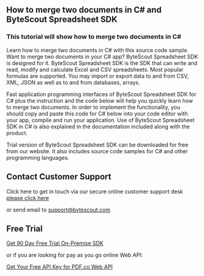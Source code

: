 ## How to merge two documents in C# and ByteScout Spreadsheet SDK

### This tutorial will show how to merge two documents in C#

Learn how to merge two documents in C# with this source code sample. Want to merge two documents in your C# app? ByteScout Spreadsheet SDK is designed for it. ByteScout Spreadsheet SDK is the SDK that can write and read, modify and calculate Excel and CSV spreadsheets. Most popular formulas are supported. You may import or export data to and from CSV, XML, JSON as well as to and from databases, arrays.

Fast application programming interfaces of ByteScout Spreadsheet SDK for C# plus the instruction and the code below will help you quickly learn how to merge two documents. In order to implement the functionality, you should copy and paste this code for C# below into your code editor with your app, compile and run your application. Use of ByteScout Spreadsheet SDK in C# is also explained in the documentation included along with the product.

Trial version of ByteScout Spreadsheet SDK can be downloaded for free from our website. It also includes source code samples for C# and other programming languages.

## Contact Customer Support

Click here to get in touch via our secure online customer support desk [please click here](https://bytescout.zendesk.com/hc/en-us/requests/new?subject=ByteScout%20Spreadsheet%20SDK%20Question)

or send email to [support@bytescout.com](mailto:support@bytescout.com?subject=ByteScout%20Spreadsheet%20SDK%20Question) 

## Free Trial

[Get 90 Day Free Trial On-Premise SDK](https://bytescout.com/download/web-installer?utm_source=github-readme)

or if you are looking for pay as you go online Web API:

[Get Your Free API Key for PDF.co Web API](https://pdf.co/documentation/api?utm_source=github-readme)